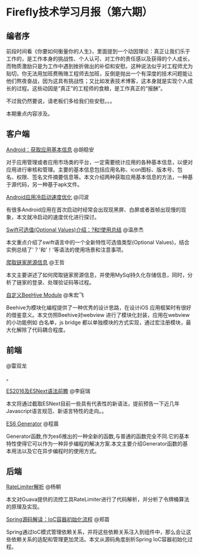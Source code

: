 # Firefly技术学习月报（第六期）

## 编者序

前段时间看《你要如何衡量你的人生》，里面提到一个动因理论：真正让我们乐于工作的，是工作本身的挑战性、个人认可、对工作的责任感以及获得的个人成长，而物质激励只是为工作中遇到挫折做出的补偿和安慰。这种说法似乎对工程师尤为贴切，你无法用加班费贿赂工程师去加班，反倒是抛出一个有深度的技术问题能让他们熬夜奋战，因为这具有挑战性；又比如发表技术博客，这本身就是实现个人成长的过程。这些动因是“真正”的工程师的食粮，是工作真正的“报酬”。

不过我仍然要说，请老板们多给我们些安慰。。。

本期重点内容涉及。

## 客户端

[Android：获取应用基本信息](http://blog.csdn.net/qq309909897/article/details/70186666) @胡稳安
  
  对于应用管理或者应用市场类的平台，一定需要统计应用的各种基本信息，以便对应用进行审核和管理。主要的基本信息包括应用名称、icon图标、版本号、包名、权限、签名文件摘要信息等。本文介绍两种获取应用基本信息的方法，一种基于源代码，另一种基于apk文件。

[Android应用冷启动速度优化](https://github.com/yanbo200303/studynotes/blob/master/Android%E5%BA%94%E7%94%A8%E5%86%B7%E5%90%AF%E5%8A%A8%E9%80%9F%E5%BA%A6%E4%BC%98%E5%8C%96.md) @闫波
  
  有很多Android应用在首次启动时经常会出现现黑屏、白屏或者首帧出现慢的现象，本文就冷启动的速度优化进行探讨。

[Swift可选值(Optional Values)介绍：?和!使用总结](http://www.jianshu.com/p/7a320ebaaecb) @温彦杰
  
  本文重点介绍了swift语言中的一个全新特性可选值类型(Optional Values)，结合实例总结了'？'和'！'等语法的使用场景和注意事项。

[爬取链家房源信息](https://wangzzzz.github.io/html/6/index.html) @王哲
  
  本文主要讲述了如何爬取链家房源信息，并使用MySql持久化存储信息，同时，分析了链家的登录、处理验证码等过程。

[自定义BeeHive Module](http://www.jianshu.com/p/f8316a5a9663) @朱宏飞
  
  Beehive为模块化编程提供了一种优秀的设计思路，在设计iOS 应用框架时有很好的借鉴意义。本文仿照Beehive对webview 进行了模块化封装，应用在webview 的小功能例如 白名单，js bridge 都以单独模块的方式实现，通过宏注册模块，最大化解除了代码耦合程度。

## 前端

[]() @雷双龙
  
  。

[ES2016及ESNext语法前瞻](https://github.com/BinaryDevil/Post2Share/blob/master/Technical/ESNext.md?from=singlemessage&isappinstalled=0) @李庭瑞
  
  本文将通过截取ESNext目前一些具有代表性的新语法，提前预告一下近几年Javascript语言规范、新语言特性的走向。。

[ES6 Generator](https://github.com/ToBeNumerOne/blog/blob/master/generator.md) @程晨
  
  Generator函数,作为es6推出的一种全新的函数,与普通的函数完全不同.它的基本特性使得它可以作为一种异步编程的解决方案.本文主要介绍Generator函数的基本用法以及它在异步编程时的使用方式。

## 后端

[RateLimiter解析](https://github.com/gulfer/gulfer.github.io/blob/master/RateLimiter.md) @杨朝
  
  本文对Guava提供的流控工具RateLimiter进行了代码解析，并分析了令牌桶算法的原理及实现。

[Spring源码解读：IoC容器初始化流程](https://github.com/ZmRepo/ZmRepo.github.io/blob/master/Spring%E6%BA%90%E7%A0%81%E8%A7%A3%E8%AF%BB%EF%BC%9AIoC%E5%AE%B9%E5%99%A8%E5%88%9D%E5%A7%8B%E5%8C%96%E6%B5%81%E7%A8%8B.md) @郑苗
  
  Spring通过IoC模式管理依赖关系，并将这些依赖关系注入到组件中，那么会让这些依赖关系的适配和管理更加灵活。本文从源码角度剖析Spring IoC容器初始化过程。


